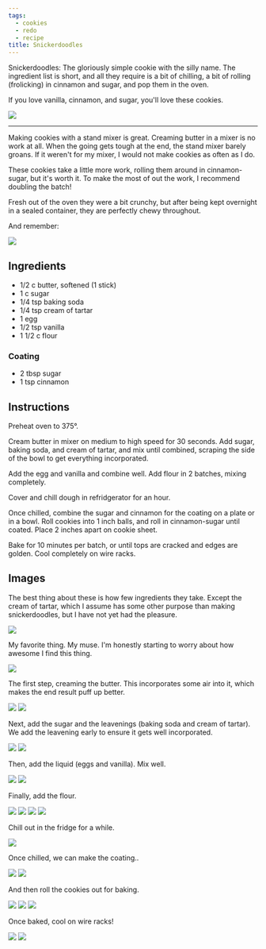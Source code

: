 ```yaml
---
tags:
  - cookies
  - redo
  - recipe
title: Snickerdoodles
---
```


Snickerdoodles: The gloriously simple cookie with the silly name. The
ingredient list is short, and all they require is a bit of chilling, a bit of
rolling (frolicking) in cinnamon and sugar, and pop them in the oven.

If you love vanilla, cinnamon, and sugar, you'll love these cookies.

![](baked-cookies-3.jpg)

---

Making cookies with a stand mixer is great. Creaming butter in a mixer is no
work at all. When the going gets tough at the end, the stand mixer barely
groans. If it weren't for my mixer, I would not make cookies as often as I do.

These cookies take a little more work, rolling them around in cinnamon-sugar,
but it's worth it. To make the most of out the work, I recommend doubling
the batch!

Fresh out of the oven they were a bit crunchy, but after being kept overnight
in a sealed container, they are perfectly chewy throughout.

And remember:

![](http://i.imgur.com/n2MHvI8.jpg)

## Ingredients

* 1/2 c butter, softened (1 stick)
* 1 c sugar
* 1/4 tsp baking soda
* 1/4 tsp cream of tartar
* 1 egg
* 1/2 tsp vanilla
* 1 1/2 c flour

### Coating

* 2 tbsp sugar
* 1 tsp cinnamon

## Instructions

Preheat oven to 375°.

Cream butter in mixer on medium to high speed for 30 seconds. Add sugar, baking soda,
and cream of tartar, and mix until combined, scraping the side of the bowl to get
everything incorporated.

Add the egg and vanilla and combine well. Add flour in 2 batches, mixing completely.

Cover and chill dough in refridgerator for an hour.

Once chilled, combine the sugar and cinnamon for the coating on a plate or in a bowl.
Roll cookies into 1 inch balls, and roll in cinnamon-sugar until coated. Place 2 inches
apart on cookie sheet.

Bake for 10 minutes per batch, or until tops are cracked and edges are golden. Cool
completely on wire racks.

## Images

The best thing about these is how few ingredients they take. Except the cream
of tartar, which I assume has some other purpose than making snickerdoodles,
but I have not yet had the pleasure.

![](ingredients.jpg)

My favorite thing. My muse. I'm honestly starting to worry about how awesome
I find this thing.

![](mixer.jpg)

The first step, creaming the butter. This incorporates some air into it, which makes
the end result puff up better.

![](cream-butter-1.jpg)
![](cream-butter-2.jpg)

Next, add the sugar and the leavenings (baking soda and cream of tartar). We add the
leavening early to ensure it gets well incorporated.

![](add-sugar-1.jpg)
![](add-sugar-2.jpg)

Then, add the liquid (eggs and vanilla). Mix well.

![](add-liquid-1.jpg)
![](add-liquid-2.jpg)

Finally, add the flour.

![](add-flour-1.jpg)
![](add-flour-2.jpg)
![](add-flour-3.jpg)
![](add-flour-4.jpg)

Chill out in the fridge for a while.

![](chilling-out.jpg)

Once chilled, we can make the coating..

![](mix-cinnamon-1.jpg)
![](mix-cinnamon-2.jpg)

And then roll the cookies out for baking.

![](roll-cookies-1.jpg)
![](roll-cookies-2.jpg)
![](roll-cookies-3.jpg)

Once baked, cool on wire racks!

![](baked-cookies-1.jpg)
![](baked-cookies-2.jpg)

